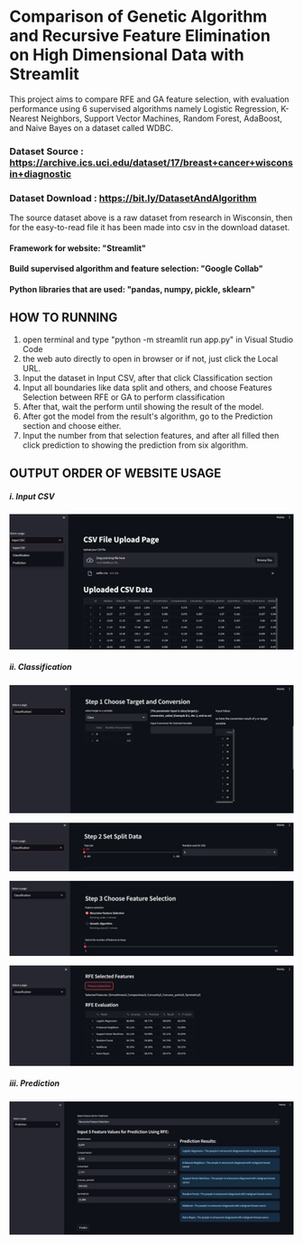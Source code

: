# Comparison of Genetic Algorithm and Recursive Feature Elimination on High Dimensional Data with Streamlit
This project aims to compare RFE and GA feature selection, with evaluation performance using 6 supervised algorithms namely Logistic Regression, K-Nearest Neighbors, Support Vector Machines, Random Forest, AdaBoost, and Naive Bayes on a dataset called WDBC.

### Dataset Source : https://archive.ics.uci.edu/dataset/17/breast+cancer+wisconsin+diagnostic
### Dataset Download : https://bit.ly/DatasetAndAlgorithm

The source dataset above is a raw dataset from research in Wisconsin, then for the easy-to-read file it has been made into csv in the download dataset.

#### Framework for website: "Streamlit"
#### Build supervised algorithm and feature selection: "Google Collab"
#### Python libraries that are used: "pandas, numpy, pickle, sklearn"

## HOW TO RUNNING
1. open terminal and type "python -m streamlit run app.py" in Visual Studio Code
2. the web auto directly to open in browser or if not, just click the Local URL.
3. Input the dataset in Input CSV, after that click Classification section
4. Input all boundaries like data split and others, and choose Features Selection between RFE or GA to perform classification
5. After that, wait the perform until showing the result of the model.
6. After got the model from the result's algorithm, go to the Prediction section and choose either.
7. Input the number from that selection features, and after all filled then click prediction to showing the prediction from six algorithm.

## OUTPUT ORDER OF WEBSITE USAGE
##### i. Input CSV
![i1](https://github.com/dipaw626/Comparing-RFE-and-GA-Using-Streamlit/blob/main/Output%20Web/Input%20CSV%20File.jpeg)

##### ii. Classification
![c1](https://github.com/dipaw626/Comparing-RFE-and-GA-Using-Streamlit/blob/main/Output%20Web/Classification_Choose%20Target%20and%20Conversion.jpeg)

![c2](https://github.com/dipaw626/Comparing-RFE-and-GA-Using-Streamlit/blob/main/Output%20Web/Classification_Set%20Split%20Data.jpeg)

![c3](https://github.com/dipaw626/Comparing-RFE-and-GA-Using-Streamlit/blob/main/Output%20Web/Classification_Choose%20Feature%20Selection.jpeg)

![c4](https://github.com/dipaw626/Comparing-RFE-and-GA-Using-Streamlit/blob/main/Output%20Web/Classification_Selected%20Features%20and%20Evaluation.jpeg)

##### iii. Prediction
![p1](https://github.com/dipaw626/Comparing-RFE-and-GA-Using-Streamlit/blob/main/Output%20Web/Prediction_Feature%20Selection.jpeg)


